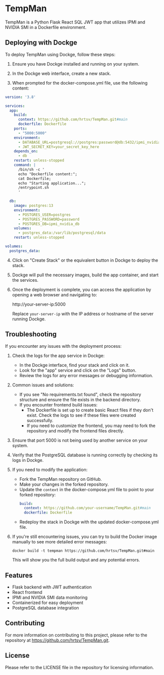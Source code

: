 # TempMan

TempMan is a Python Flask React SQL JWT app that utilizes IPMI and NVIDIA SMI in a Dockerfile environment.

## Deploying with Dockge

To deploy TempMan using Dockge, follow these steps:

1. Ensure you have Dockge installed and running on your system.

2. In the Dockge web interface, create a new stack.

3. When prompted for the docker-compose.yml file, use the following content:

```yaml
version: '3.8'

services:
  app:
    build:
      context: https://github.com/hrtsv/TempMan.git#main
      dockerfile: Dockerfile
    ports:
      - "5000:5000"
    environment:
      - DATABASE_URL=postgresql://postgres:password@db:5432/ipmi_nvidia_db
      - JWT_SECRET_KEY=your_secret_key_here
    depends_on:
      - db
    restart: unless-stopped
    command: |
      /bin/sh -c '
      echo "Dockerfile content:";
      cat Dockerfile;
      echo "Starting application...";
      /entrypoint.sh
      '

  db:
    image: postgres:13
    environment:
      - POSTGRES_USER=postgres
      - POSTGRES_PASSWORD=password
      - POSTGRES_DB=ipmi_nvidia_db
    volumes:
      - postgres_data:/var/lib/postgresql/data
    restart: unless-stopped

volumes:
  postgres_data:
```

4. Click on "Create Stack" or the equivalent button in Dockge to deploy the stack.

5. Dockge will pull the necessary images, build the app container, and start the services.

6. Once the deployment is complete, you can access the application by opening a web browser and navigating to:

   http://your-server-ip:5000

   Replace `your-server-ip` with the IP address or hostname of the server running Dockge.

## Troubleshooting

If you encounter any issues with the deployment process:

1. Check the logs for the app service in Dockge:
   - In the Dockge interface, find your stack and click on it.
   - Look for the "app" service and click on the "Logs" button.
   - Review the logs for any error messages or debugging information.

2. Common issues and solutions:
   - If you see "No requirements.txt found", check the repository structure and ensure the file exists in the backend directory.
   - If you encounter frontend build issues:
     - The Dockerfile is set up to create basic React files if they don't exist. Check the logs to see if these files were created successfully.
     - If you need to customize the frontend, you may need to fork the repository and modify the frontend files directly.

3. Ensure that port 5000 is not being used by another service on your system.

4. Verify that the PostgreSQL database is running correctly by checking its logs in Dockge.

5. If you need to modify the application:
   - Fork the TempMan repository on GitHub.
   - Make your changes in the forked repository.
   - Update the `context` in the docker-compose.yml file to point to your forked repository:
     ```yaml
     build:
       context: https://github.com/your-username/TempMan.git#main
       dockerfile: Dockerfile
     ```
   - Redeploy the stack in Dockge with the updated docker-compose.yml file.

6. If you're still encountering issues, you can try to build the Docker image manually to see more detailed error messages:
   ```
   docker build -t tempman https://github.com/hrtsv/TempMan.git#main
   ```
   This will show you the full build output and any potential errors.

## Features

- Flask backend with JWT authentication
- React frontend
- IPMI and NVIDIA SMI data monitoring
- Containerized for easy deployment
- PostgreSQL database integration

## Contributing

For more information on contributing to this project, please refer to the repository at https://github.com/hrtsv/TempMan.git.

## License

Please refer to the LICENSE file in the repository for licensing information.
